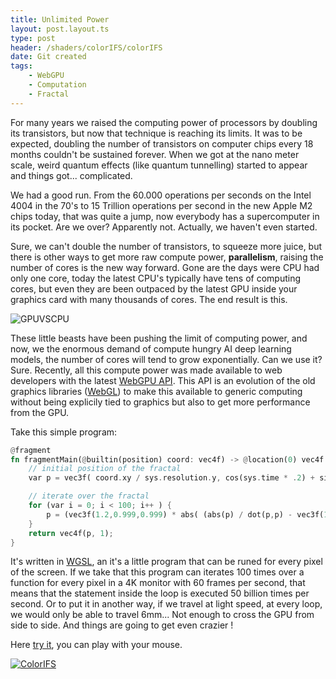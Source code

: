 ```yaml
---
title: Unlimited Power
layout: post.layout.ts
type: post
header: /shaders/colorIFS/colorIFS
date: Git created
tags:
    - WebGPU
    - Computation
    - Fractal
---
```


For many years we raised the computing power of processors by doubling its transistors, but now that technique is reaching its limits. It was to be expected, doubling the number of transistors on computer chips every 18 months couldn't be sustained forever. When we got at the nano meter scale, weird quantum effects (like quantum tunnelling) started to appear and things got... complicated.

We had a good run. From the 60.000 operations per seconds on the Intel 4004 in the 70's to 15 Trillion operations per second in the new Apple M2 chips today, that was quite a jump, now everybody has a supercomputer in its pocket.  Are we over? Apparently not. Actually, we haven't even started. 

Sure, we can't double the number of transistors, to squeeze more juice, but there is other ways to get more raw compute power, **parallelism**, raising the number of cores is the new way forward. Gone are the days were CPU had only one core, today the latest CPU's typically have tens of computing cores, but even they are been outpaced by the latest GPU inside your graphics card with many thousands of cores. The end result is this.

![GPUVSCPU](/assets/img/svg/gpu3.webp)

These little beasts have been pushing the limit of computing power, and now, we the enormous demand of compute hungry AI deep learning models, the number of cores will tend to grow exponentially. Can we use it? Sure. Recently, all this compute power was made available to web developers with the latest [WebGPU API](https://www.w3.org/TR/webgpu/). This API is an evolution of the old graphics libraries ([WebGL](https://registry.khronos.org/webgl/specs/latest/1.0/)) to make this available to generic computing without being explicily tied to graphics but also to get more performance from the GPU.

Take this simple program:

```rust
@fragment
fn fragmentMain(@builtin(position) coord: vec4f) -> @location(0) vec4f {
    // initial position of the fractal
    var p = vec3f( coord.xy / sys.resolution.y, cos(sys.time * .2) + sin(sys.time * .1));

    // iterate over the fractal
    for (var i = 0; i < 100; i++ ) {
        p = (vec3f(1.2,0.999,0.999) * abs( (abs(p) / dot(p,p) - vec3f(1.0 - sys.mouse.y*.1, .9,(sys.mouse.x - .5) * 0.5)) )).xzy;
    }
    return vec4f(p, 1);
}
```

It's written in [WGSL](https://www.w3.org/TR/WGSL/), an it's a little program that can be runed for every pixel of the screen. If we take that this program can iterates 100 times over a function for every pixel in a 4K monitor with 60 frames per second, that means that the statement inside the loop is executed 50 billion times per second. Or to put it in another way, if we travel at light speed, at every loop, we would only be able to travel 6mm... Not enough to cross the GPU from side to side. And things are going to get even crazier !


Here [try it](/sketches/colorIFS/), you can play with your mouse.

[![ColorIFS](/shaders/sketches/colorIFS/colorIFS-big.webp)](/sketches/colorIFS/)
